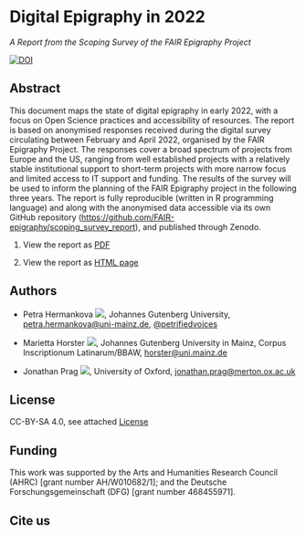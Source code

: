 # Digital Epigraphy in 2022
*A Report from the Scoping Survey of the FAIR Epigraphy Project* 

[![DOI](https://zenodo.org/badge/464419328.svg)](https://zenodo.org/badge/latestdoi/464419328)

## Abstract

This document maps the state of digital epigraphy in early 2022, with a focus on Open Science practices and accessibility of resources. The report is based on anonymised responses received during the digital survey circulating between February and April 2022, organised by the FAIR Epigraphy Project. The responses cover a broad spectrum of projects from Europe and the US, ranging from well established projects with a relatively stable institutional support to short-term projects with more narrow focus and limited access to IT support and funding. The results of the survey will be used to inform the planning of the FAIR Epigraphy project in the following three years. The report is fully reproducible (written in R programming language) and along with the anonymised data accessible via its own GitHub repository (https://github.com/FAIR-epigraphy/scoping_survey_report), and published through Zenodo.

1. View the report as [PDF](https://github.com/FAIR-epigraphy/scoping_survey_report/blob/main/scripts/01_FAIR_epi_report.pdf)

2. View the report as [HTML page](https://fair-epigraphy.github.io/scoping_survey_report/scripts/01_FAIR_epi_report.html)


## Authors

* Petra Hermankova [![](https://orcid.org/sites/default/files/images/orcid_16x16.png)](https://orcid.org/0000-0002-6349-0540), Johannes Gutenberg University, petra.hermankova@uni-mainz.de, [@petrifiedvoices](https://github.com/petrifiedvoices)

* Marietta Horster [![](https://orcid.org/sites/default/files/images/orcid_16x16.png)](https://orcid.org/0000-0003-1434-224X), Johannes Gutenberg University in Mainz, Corpus Inscriptionum Latinarum/BBAW, horster@uni.mainz.de

* Jonathan Prag [![](https://orcid.org/sites/default/files/images/orcid_16x16.png)](https://orcid.org/0000-0003-3819-8537), University of Oxford, jonathan.prag@merton.ox.ac.uk

## License

CC-BY-SA 4.0, see attached [License](./License.md)

## Funding

This work was supported by the Arts and Humanities Research Council (AHRC) [grant number AH/W010682/1]; and the Deutsche Forschungsgemeinschaft (DFG) [grant number 468455971].

## Cite us


